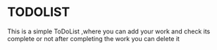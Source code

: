 # TODOLIST
This is   a simple ToDoList ,where you can add your work and check its complete or not
after completing the work you can delete it
